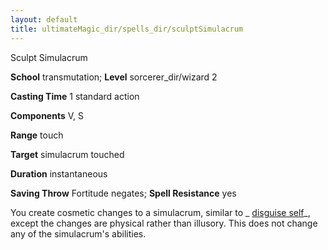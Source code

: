 ```yaml
---
layout: default
title: ultimateMagic_dir/spells_dir/sculptSimulacrum
---
```

Sculpt Simulacrum

**School** transmutation; **Level** sorcerer_dir/wizard 2

**Casting Time** 1 standard action

**Components** V, S

**Range** touch

**Target** simulacrum touched

**Duration** instantaneous

**Saving Throw** Fortitude negates; **Spell Resistance** yes

You create cosmetic changes to a simulacrum, similar to _ [disguise self](../spells_dir/disguiseSelf#_disguise-self)_, except the changes are physical rather than illusory. This does not change any of the simulacrum's abilities.

